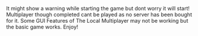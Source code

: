 It might show a warning while starting the game but dont worry it will start!
Multiplayer though completed cant be played as no server has been bought for it. Some GUI Features of The Local Multiplayer may not be working but the basic game works. Enjoy!
